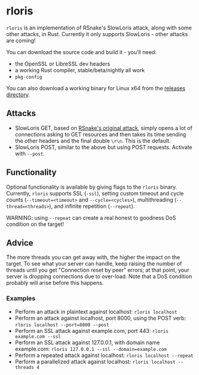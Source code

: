 # rloris

`rloris` is an implementation of RSnake's SlowLoris attack, along with some other attacks, in Rust.
Currently it only supports SlowLoris - other attacks are coming!

You can download the source code and build it - you'll need: 
* the OpenSSL or LibreSSL dev headers
* a working Rust compiler, stable/beta/nightly all work
* `pkg-config`

You can also download a working binary for Linux x64 from the [releases directory](https://github.com/SilverWingedSeraph/rloris/releases).

## Attacks

* SlowLoris GET, based on [RSnake's original attack](https://web.archive.org/web/20090822001255/http://ha.ckers.org/slowloris/), simply opens a lot of connections
    asking to GET resources and then takes its time sending the other headers and the final double `\r\n`. This is the default.
* SlowLoris POST, similar to the above but using POST requests. Activate with `--post`.

## Functionality

Optional functionality is available by giving flags to the `rloris` binary. Currently, `rloris` supports SSL (`-ssl`), 
setting custom timeout and cycle counts (`--timeout=<timeout>` and `--cycle=<cycles>`),
multithreading (`--thread=<threads>`), and infinite repetition (`--repeat`). 

WARNING: using `--repeat` can create a real honest to goodness DoS condition on the target!

## Advice

The more threads you can get away with, the higher the impact on the target. To see what your server can handle, 
keep raising the number of threads until you get "Connection reset by peer" errors; at that point, your server is dropping connections due to over-load.
Note that a DoS condition probably will arise before this happens.

### Examples

* Perform an attack in plaintext against localhost: `rloris localhost`
* Perform an attack against localhost, port 8000, using the POST verb: `rloris localhost --port=8000 --post`
* Perform an SSL attack against example.com, port 443: `rloris example.com --ssl`
* Perform an SSL attack against 127.0.0.1, with domain name example.com: `rloris 127.0.0.1 --ssl --domain=example.com`
* Perform a repeated attack against localhost: `rloris localhost --repeat`
* Perform a parallelized attack against localhost: `rloris localhost --threads 4`